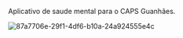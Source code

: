 Aplicativo de saude mental para o CAPS Guanhães.

![87a7706e-29f1-4df6-b10a-24a924555e4c](https://github.com/user-attachments/assets/139d5180-b3b7-4be8-abcc-96e85c814340)


